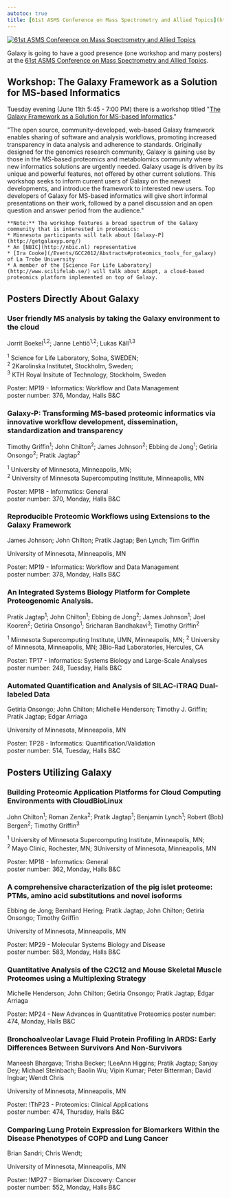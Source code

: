 ```yaml
---
autotoc: true
title: [61st ASMS Conference on Mass Spectrometry and Allied Topics](http://www.asms.org/conferences/annual-conference)
---
```

<div class='center'>

<a href='http://www.asms.org/conferences/annual-conference'><img src='/Images/Logos/ASMS2013.jpg' alt='61st ASMS Conference on Mass Spectrometry and Allied Topics' /></a>


</div>

Galaxy is going to have a good presence (one workshop and many posters) at the [61st ASMS Conference on Mass Spectrometry and Allied Topics](http://www.asms.org/conferences/annual-conference).



## Workshop: The Galaxy Framework as a Solution for MS-based Informatics

Tuesday evening (June 11th 5:45 - 7:00 PM) there is a workshop titled "[The Galaxy Framework as a Solution for MS-based Informatics](http://www.asms.org/docs/conference/workshops-on-tuesday.pdf?sfvrsn=2)."

<div class='indent'>

"The open source, community-developed, web-based Galaxy framework enables sharing of software and analysis workflows, promoting increased transparency in data analysis and adherence to standards. Originally designed for the genomics research community, Galaxy is gaining use by those in the MS-based proteomics and metabolomics
community where new informatics solutions are urgently needed.  Galaxy usage is driven by its unique and powerful features, not offered by other current solutions.  This workshop seeks to inform current users of Galaxy on the newest developments, and introduce the framework to interested  new users. Top developers of Galaxy for MS-based
informatics will give short informal presentations on their work, followed by a panel discussion and an open question and answer period from the audience."

```wiki comment
**Note:** The workshop features a broad spectrum of the Galaxy community that is interested in proteomics:
* Minnesota participants will talk about [Galaxy-P](http://getgalaxyp.org/)
* An [NBIC](http://nbic.nl) representative
* [Ira Cooke](/Events/GCC2012/Abstracts#proteomics_tools_for_galaxy) of La Trobe University
* A member of the [Science For Life Laboratory](http://www.scilifelab.se/) will talk about Adapt, a cloud-based proteomics platform implemented on top of Galaxy.
```


</div>

## Posters Directly About Galaxy

### User friendly MS analysis by taking the Galaxy environment to the cloud

Jorrit Boekel<sup>1,2</sup>; Janne Lehtiö<sup>1,2</sup>; Lukas Käll<sup>1,3</sup>

<div class='indent'>

<sup>1</sup> Science for Life Laboratory, Solna, SWEDEN; <br />
<sup>2</sup> 2Karolinska Institutet, Stockholm, Sweden; <br />
<sup>3</sup> KTH Royal Insitute of Technology, Stockholm, Sweden

Poster: MP19 - Informatics: Workflow and Data Management<br />
poster number: 376, Monday, Halls B&C
</div>

### Galaxy-P:  Transforming MS-based proteomic informatics via innovative workflow development, dissemination, standardization and transparency

Timothy Griffin<sup>1</sup>; John Chilton<sup>2</sup>; James Johnson<sup>2</sup>; Ebbing de Jong<sup>1</sup>; Getiria Onsongo<sup>2</sup>; Pratik Jagtap<sup>2</sup>

<div class='indent'>

<sup>1</sup> University of Minnesota, Minneapolis, MN; <br />
<sup>2</sup> University of Minnesota Supercomputing Institute, Minneapolis, MN

Poster: MP18 - Informatics: General<br />
poster number: 370, Monday, Halls B&C
</div>

### Reproducible Proteomic Workflows using Extensions to the Galaxy Framework

James Johnson; John Chilton; Pratik Jagtap; Ben Lynch; Tim Griffin

<div class='indent'>
University of Minnesota, Minneapolis, MN

Poster: MP19 - Informatics: Workflow and Data Management<br />
poster number: 378, Monday, Halls B&C
</div>

### An Integrated Systems Biology Platform for Complete Proteogenomic Analysis. 

Pratik Jagtap<sup>1</sup>; John Chilton<sup>1</sup>; Ebbing de Jong<sup>2</sup>; James Johnson<sup>1</sup>; Joel Kooren<sup>2</sup>; Getiria Onsongo<sup>1</sup>; Sricharan Bandhakavi<sup>3</sup>; Timothy Griffin<sup>2</sup>

<div class='indent'>
<sup>1</sup> Minnesota Supercomputing Institute, UMN, Minneapolis, MN; 
<sup>2</sup> University of Minnesota, Minneapolis, MN; 3Bio-Rad Laboratories, Hercules, CA

Poster: TP17 - Informatics: Systems Biology and Large-Scale Analyses<br />
poster number: 248, Tuesday, Halls B&C
</div>

### Automated Quantification and Analysis of SILAC-iTRAQ Dual-labeled Data

Getiria Onsongo; John Chilton; Michelle Henderson; Timothy J. Griffin; Pratik Jagtap; Edgar Arriaga

<div class='indent'>
University of Minnesota, Minneapolis, MN

Poster: TP28 - Informatics: Quantification/Validation<br />
poster number: 514, Tuesday, Halls B&C
</div>

## Posters Utilizing Galaxy


### Building Proteomic Application Platforms for Cloud Computing Environments with CloudBioLinux

John Chilton<sup>1</sup>; Roman Zenka<sup>2</sup>; Pratik Jagtap<sup>1</sup>; Benjamin Lynch<sup>1</sup>; Robert (Bob) Bergen<sup>2</sup>; Timothy Griffin<sup>3</sup>

<div class='indent'>
<sup>1</sup> University of Minnesota Supercomputing Institute, Minneapolis, MN;<br />
<sup>2</sup> Mayo Clinic, Rochester, MN; 3University of Minnesota, Minneapolis, MN

Poster: MP18 - Informatics: General<br />
poster number: 362, Monday, Halls B&C
</div>

### A comprehensive characterization of the pig islet proteome: PTMs, amino acid substitutions and novel isoforms

Ebbing de Jong; Bernhard Hering; Pratik Jagtap; John Chilton; Getiria Onsongo; Timothy Griffin

<div class='indent'>
University of Minnesota, Minneapolis, MN

Poster: MP29 - Molecular Systems Biology and Disease<br />
poster number: 583, Monday, Halls B&C
</div>


### Quantitative Analysis of the C2C12 and Mouse Skeletal Muscle Proteomes using a Multiplexing Strategy

Michelle Henderson; John Chilton; Getiria Onsongo; Pratik Jagtap; Edgar Arriaga

<div class='indent'>
Poster: MP24 - New Advances in Quantitative Proteomics
poster number: 474, Monday, Halls B&C

</div>


### Bronchoalveolar Lavage Fluid Protein Profiling In ARDS: Early Differences Between Survivors And Non-Survivors

Maneesh Bhargava; Trisha Becker; !LeeAnn Higgins; Pratik Jagtap; Sanjoy Dey; Michael Steinbach; Baolin Wu; Vipin Kumar; Peter Bitterman; David Ingbar; Wendt Chris

<div class='indent'>
University of Minnesota, Minneapolis, MN

Poster: !ThP23 - Proteomics: Clinical Applications<br />
poster number: 474, Thursday, Halls B&C
</div>

### Comparing Lung Protein Expression for Biomarkers  Within the Disease Phenotypes of COPD and Lung Cancer

Brian Sandri; Chris Wendt; 

<div class='indent'>
University of Minnesota, Minneapolis, MN

Poster: !MP27 - Biomarker Discovery: Cancer<br />
poster number: 552, Monday, Halls B&C
</div>
